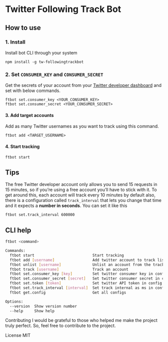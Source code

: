 # Twitter Following Track Bot

## How to use
### 1. Install
Install bot CLI through your system
``` 
npm install -g tw-followingtrackbot
```
### 2. Set `CONSUMER_KEY` and `CONSUMER_SECRET` 
Get the secrets of your account from your [Twitter developer dashboard](https://developer.twitter.com/) and set with below commands.
```
ftbot set.consumer_key <YOUR_CONSUMER_KEY>
ftbot set.consumer_secret <YOUR_CONSUMER_SECRET>
```
#### 3. Add target accounts 
Add as many Twitter usernames as you want to track using this command.
```
ftbot add <TARGET_USERNAME>
```
#### 4. Start tracking
```
ftbot start
```

## Tips
The free Twitter developer account only allows you to send 15 requests in 15 minutes, so if you’re using a free account you’ll have to stick with it. To get around this, each account will track every 10 minutes by default also, there is a configuration called `track_interval` that lets you change that time and it expects a **number in seconds**. You can set it like this
```
ftbot set.track_interval 600000 
```

## CLI help

```bash
ftbot <command>

Commands:
  ftbot start                          Start tracking
  ftbot add [username]                 Add twitter account to track list
  ftbot unlist [username]              Unlist an account from the track list
  ftbot track [username]               Track an account
  ftbot set.consumer_key [key]         Set twitter consumer key in config
  ftbot set.consumer_secret [secret]   Set twitter consumer secret in config
  ftbot set.token [token]              Set twitter API token in config
  ftbot set.track_interval [interval]  Set track internal as ms in config
  ftbot get.config                     Get all configs

Options:
  --version  Show version number
  --help     Show help
```

Contributing
I would be grateful to those who helped me make the project truly perfect. So, feel free to contribute to the project.

License
MIT
